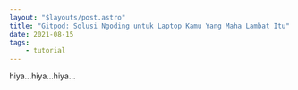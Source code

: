 ```yaml
---
layout: "$layouts/post.astro"
title: "Gitpod: Solusi Ngoding untuk Laptop Kamu Yang Maha Lambat Itu"
date: 2021-08-15
tags: 
    - tutorial
---
```


hiya...hiya...hiya...
